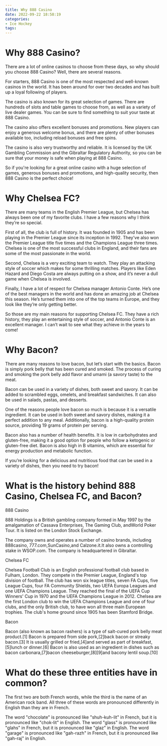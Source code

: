 ```yaml
---
title: Why 888 Casino
date: 2022-09-22 18:58:19
categories:
- Ice Hockey
tags:
---
```



#  Why 888 Casino?

There are a lot of online casinos to choose from these days, so why should you choose 888 Casino? Well, there are several reasons.

For starters, 888 Casino is one of the most respected and well-known casinos in the world. It has been around for over two decades and has built up a loyal following of players.

The casino is also known for its great selection of games. There are hundreds of slots and table games to choose from, as well as a variety of live dealer games. You can be sure to find something to suit your taste at 888 Casino.

The casino also offers excellent bonuses and promotions. New players can enjoy a generous welcome bonus, and there are plenty of other bonuses available too, including reload bonuses and free spins.

The casino is also very trustworthy and reliable. It is licensed by the UK Gambling Commission and the Gibraltar Regulatory Authority, so you can be sure that your money is safe when playing at 888 Casino.

So if you're looking for a great online casino with a huge selection of games, generous bonuses and promotions, and high-quality security, then 888 Casino is the perfect choice!

#  Why Chelsea FC?

There are many teams in the English Premier League, but Chelsea has always been one of my favorite clubs. I have a few reasons why I think they’re so special.

First of all, the club is full of history. It was founded in 1905 and has been playing in the Premier League since its inception in 1992. They’ve also won the Premier League title five times and the Champions League three times. Chelsea is one of the most successful clubs in England, and their fans are some of the most passionate in the world.

Second, Chelsea is a very exciting team to watch. They play an attacking style of soccer which makes for some thrilling matches. Players like Eden Hazard and Diego Costa are always putting on a show, and it’s never a dull game when Chelsea is involved.

Finally, I have a lot of respect for Chelsea manager Antonio Conte. He’s one of the best managers in the world and has done an amazing job at Chelsea this season. He’s turned them into one of the top teams in Europe, and they look like they’re only getting better.

So those are my main reasons for supporting Chelsea FC. They have a rich history, they play an entertaining style of soccer, and Antonio Conte is an excellent manager. I can’t wait to see what they achieve in the years to come!

#  Why Bacon?

There are many reasons to love bacon, but let’s start with the basics. Bacon is simply pork belly that has been cured and smoked. The process of curing and smoking the pork belly add flavor and umami (a savory taste) to the meat.

Bacon can be used in a variety of dishes, both sweet and savory. It can be added to scrambled eggs, omelets, and breakfast sandwiches. It can also be used in salads, pastas, and desserts.

One of the reasons people love bacon so much is because it is a versatile ingredient. It can be used in both sweet and savory dishes, making it a perfect addition to any meal. Additionally, bacon is a high-quality protein source, providing 19 grams of protein per serving.

Bacon also has a number of health benefits. It is low in carbohydrates and gluten-free, making it a good option for people who follow a ketogenic or gluten-free diet. Bacon is also high in B vitamins, which are essential for energy production and metabolic function.

If you’re looking for a delicious and nutritious food that can be used in a variety of dishes, then you need to try bacon!

#  What is the history behind 888 Casino, Chelsea FC, and Bacon?

888 Casino

888 Holdings is a British gambling company formed in May 1997 by the amalgamation of Cassava Enterprises, The Gaming Club, andWorld Poker Tour. It is listed on the London Stock Exchange.

The company owns and operates a number of casino brands, including 888casino, 777.com,SunCasino,and Calzone.it.It also owns a controlling stake in WSOP.com.
The company is headquartered in Gibraltar.

Chelsea FC

Chelsea Football Club is an English professional football club based in Fulham, London. They compete in the Premier League, England's top division of football. The club has won six league titles, seven FA Cups, five League Cups, four FA Community Shields, two UEFA Europa Leagues and one UEFA Champions League.
They reached the final of the UEFA Cup Winners' Cup in 1970 and the UEFA Champions League in 2012. Chelsea are the first London club to win the UEFA Champions League and one of four clubs, and the only British club, to have won all three main European trophies. The club's home ground since 1905 has been Stamford Bridge.

Bacon 

Bacon (also known as bacon rashers) is a type of salt-cured pork belly meat product.[1] Bacon is prepared from side pork,[2]back bacon or streaky bacon.[3] It is usually grilled or fried,[4]and served as part of breakfast,[5]lunch or dinner.[6] Bacon is also used as an ingredient in dishes such as bacon carbonara,[7]bacon cheeseburger,[8][9]and bacony lentil soup.[10]

#  What do these three entities have in common?

The first two are both French words, while the third is the name of an American rock band. All three of these words are pronounced differently in English than they are in French.

The word "chocolate" is pronounced like "shuh-kuh-lit" in French, but it is pronounced like "chok-lit" in English. The word "glass" is pronounced like "glahs" in French, but it is pronounced like "glaz" in English. The word "garage" is pronounced like "gah-razh" in French, but it is pronounced like "gah-raj" in English.